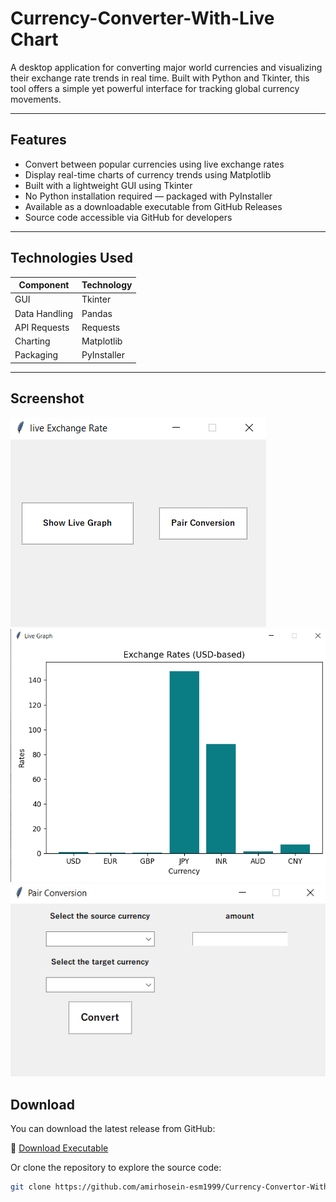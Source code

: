 # Currency-Converter-With-Live Chart

A desktop application for converting major world currencies and visualizing their exchange rate trends in real time. Built with Python and Tkinter, this tool offers a simple yet powerful interface for tracking global currency movements.

---

## Features

- Convert between popular currencies using live exchange rates
- Display real-time charts of currency trends using Matplotlib
- Built with a lightweight GUI using Tkinter
- No Python installation required — packaged with PyInstaller
- Available as a downloadable executable from GitHub Releases
- Source code accessible via GitHub for developers

---

## Technologies Used

| Component     | Technology               |
|---------------|--------------------------|
| GUI           | Tkinter                  |
| Data Handling | Pandas                   |
| API Requests  | Requests                 |
| Charting      | Matplotlib               |
| Packaging     | PyInstaller              |

---

## Screenshot

![Homepage](screenshots/Homepage.png)
![Livegraph](screenshots/Livegraph.png)
![Conversionpage](screenshots/Conversionpage.png)



## Download

You can download the latest release from GitHub:

🔗 [Download Executable](https://github.com/amirhosein-esm1999/Currency-Convertor-With-Live-Chart/releases/download/1.0.1/main.exe)

Or clone the repository to explore the source code:

```bash
git clone https://github.com/amirhosein-esm1999/Currency-Convertor-With-Live-Chart.git




















